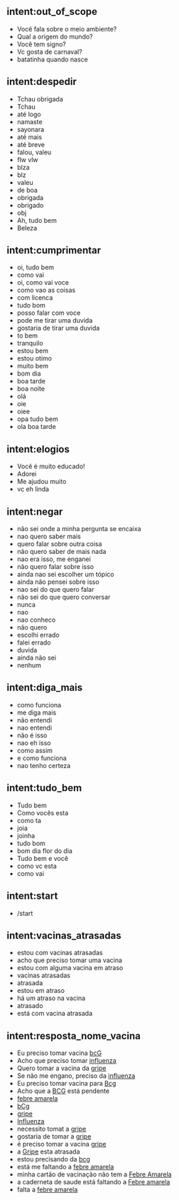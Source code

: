 ## intent:out_of_scope
- Você fala sobre o meio ambiente?
- Qual a origem do mundo?
- Você tem signo?
- Vc gosta de carnaval?
- batatinha quando nasce

## intent:despedir
- Tchau obrigada
- Tchau
- até logo
- namaste
- sayonara
- até mais
- até breve
- falou, valeu
- flw vlw
- blza
- blz
- valeu
- de boa
- obrigada
- obrigado
- obj
- Ah, tudo bem
- Beleza

## intent:cumprimentar
- oi, tudo bem
- como vai
- oi, como vai voce
- como vao as coisas
- com licenca
- tudo bom
- posso falar com voce
- pode me tirar uma duvida
- gostaria de tirar uma duvida
- to bem
- tranquilo
- estou bem
- estou otimo
- muito bem
- bom dia
- boa tarde
- boa noite
- olá
- oie
- oiee
- opa tudo bem
- ola boa tarde

## intent:elogios
- Você é  muito educado!
- Adorei
- Me ajudou muito
- vc eh linda

## intent:negar
- não sei onde a minha pergunta se encaixa
- nao quero saber mais
- quero falar sobre outra coisa
- não quero saber de mais nada
- nao era isso, me enganei
- não quero falar sobre isso
- ainda nao sei escolher um tópico
- ainda não pensei sobre isso
- nao sei do que quero falar
- não sei do que quero conversar
- nunca
- nao
- nao conheco
- não quero
- escolhi errado
- falei errado
- duvida
- ainda não sei
- nenhum

## intent:diga_mais
- como funciona
- me diga mais
- não entendi
- nao entendi
- não é isso
- nao eh isso
- como assim
- e como funciona
- nao tenho certeza

## intent:tudo_bem
- Tudo bem
- Como vocês esta
- como ta
- joia
- joinha
- tudo bom
- bom dia flor do dia
- Tudo bem e você
- como vc esta
- como vai

## intent:start
- /start

## intent:vacinas_atrasadas
- estou com vacinas atrasadas
- acho que preciso tomar uma vacina
- estou com alguma vacina em atraso
- vacinas atrasadas
- atrasada
- estou em atraso
- há um atraso na vacina
- atrasado
- está com vacina atrasada

## intent:resposta_nome_vacina
- Eu preciso tomar vacina [bcG](vacina)
- Acho que preciso tomar [influenza](vacina)
- Quero tomar a vacina da [gripe](vacina)
- Se não me engano, preciso da [influenza](vacina)
- Eu preciso tomar vacina para [Bcg](vacina)
- Acho que a [BCG](vacina) está pendente
- [febre amarela](vacina)
- [bCg](vacina)
- [gripe](vacina)
- [Influenza](vacina)
- necessito tomat a [gripe](vacina)
- gostaria de tomar a [gripe](vacina)
- é preciso tomar a vacina [gripe](vacina)
- a [Gripe](vacina) esta atrasada
- estou precisando da [bcg](vacina)
- está me faltando a [febre amarela](vacina)
- minha cartão de vacinação não tem a [Febre Amarela](vacina)
- a caderneta de saude está faltando a [Febre amarela](vacina)
- falta a [febre amarela](vacina)
